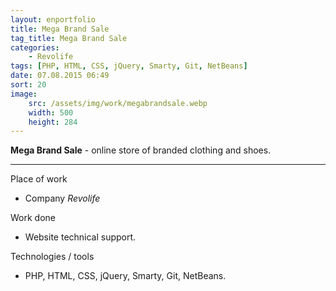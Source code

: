 ```yaml
---
layout: enportfolio
title: Mega Brand Sale
tag_title: Mega Brand Sale
categories:
    - Revolife
tags: [PHP, HTML, CSS, jQuery, Smarty, Git, NetBeans]
date: 07.08.2015 06:49
sort: 20
image: 
    src: /assets/img/work/megabrandsale.webp 
    width: 500
    height: 284
---
```


**Mega Brand Sale** - online store of branded clothing and shoes.

---

Place of work

* Company _Revolife_

Work done

* Website technical support.

Technologies / tools

* PHP, HTML, CSS, jQuery, Smarty, Git, NetBeans.

